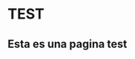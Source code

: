 <html>
  
  <head>
  <title>ModManager</title>
  </head>
  <body>
    <h1>TEST</h1>
    <h2>Esta es una pagina test</h2>
  </body>
</html>
